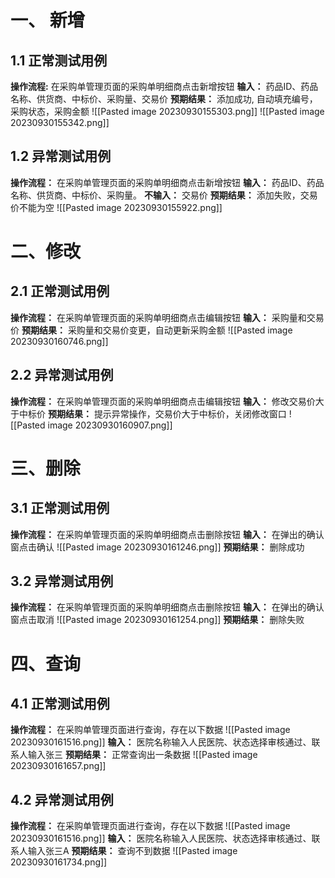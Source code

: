 # 一、 新增
## 1.1 正常测试用例

**操作流程:** 在采购单管理页面的采购单明细商点击新增按钮
	**输入：** 药品ID、药品名称、供货商、中标价、采购量、交易价
**预期结果：** 添加成功, 自动填充编号，采购状态，采购金额
![[Pasted image 20230930155303.png]]
![[Pasted image 20230930155342.png]]
		
## 1.2 异常测试用例
	
**操作流程：** 在采购单管理页面的采购单明细商点击新增按钮
		**输入：** 药品ID、药品名称、供货商、中标价、采购量。 
		**不输入：** 交易价
**预期结果：**
		添加失败，交易价不能为空
![[Pasted image 20230930155922.png]]


# 二、修改
## 2.1 正常测试用例
**操作流程：** 在采购单管理页面的采购单明细商点击编辑按钮
	**输入：** 采购量和交易价
**预期结果：** 采购量和交易价变更，自动更新采购金额
![[Pasted image 20230930160746.png]]
	
## 2.2 异常测试用例
**操作流程：** 在采购单管理页面的采购单明细商点击编辑按钮
	**输入：** 修改交易价大于中标价
**预期结果：** 提示异常操作，交易价大于中标价，关闭修改窗口
![[Pasted image 20230930160907.png]]


# 三、删除
## 3.1 正常测试用例
**操作流程：** 在采购单管理页面的采购单明细商点击删除按钮
	**输入：** 在弹出的确认窗点击确认
	![[Pasted image 20230930161246.png]]
**预期结果：** 删除成功


## 3.2 异常测试用例
**操作流程：** 在采购单管理页面的采购单明细商点击删除按钮
	**输入：** 在弹出的确认窗点击取消
	![[Pasted image 20230930161254.png]]
**预期结果：** 删除失败

# 四、查询
## 4.1 正常测试用例
**操作流程：** 在采购单管理页面进行查询，存在以下数据
![[Pasted image 20230930161516.png]]
	**输入：** 医院名称输入人民医院、状态选择审核通过、联系人输入张三
**预期结果：** 正常查询出一条数据
![[Pasted image 20230930161657.png]]


## 4.2 异常测试用例
**操作流程：** 在采购单管理页面进行查询，存在以下数据
![[Pasted image 20230930161516.png]]
	**输入：** 医院名称输入人民医院、状态选择审核通过、联系人输入张三A
**预期结果：** 查询不到数据
![[Pasted image 20230930161734.png]]